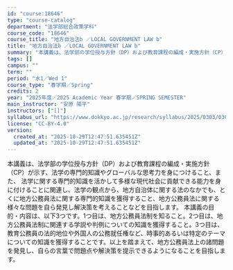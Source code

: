 ```yaml
---
id: "course:18646"
type: "course-catalog"
department: "法学部総合政策学科"
course_code: "18646"
course_title: "地方自治法b ／LOCAL GOVERNMENT LAW b"
title: "地方自治法b ／LOCAL GOVERNMENT LAW b"
summary: "本講義は、法学部の学位授与方針（DP）および教育課程の編成・実施方針（CP）が示す、法学の専門的知識やグローバルな思考力を身につけること、また、 法学に関する専門的知識を活かして多様な現代社会に貢献できる能力を身に付けることに関連し、法学の…"
tags: []
campus: ""
term: ""
period: "水1／Wed 1"
course_type: "春学期／Spring"
credits: 2
year: "2025年度／2025 Academic Year 春学期／SPRING SEMESTER"
main_instructor: "安原 陽平"
instructors: ["[]"]
syllabus_url: "https://www.dokkyo.ac.jp/research/syllabus/2025/0303/0303_18646_ja_JP.html"
license: "CC-BY-4.0"
version:
  created_at: "2025-10-29T12:47:51.635451Z"
  updated_at: "2025-10-29T12:47:51.635451Z"
---
```

本講義は、法学部の学位授与方針（DP）および教育課程の編成・実施方針（CP）が示す、法学の専門的知識やグローバルな思考力を身につけること、また、 法学に関する専門的知識を活かして多様な現代社会に貢献できる能力を身に付けることに関連し、法学の観点から、地方自治体に関する法のなかでも、とくに地方公務員法に関する専門的知識を獲得すること、地方公務員法に関する様々な問題を自ら発見し解決策を考えることなどを目指します。 本講義の目的・内容は、以下3つです。1つ目は、地方公務員法制を知ること。2つ目は、地方公務員法制に関連する学説や判例についての知識を獲得すること。3つ目は、教育公務員の法的地位や外国人の公務就任権など、時事的あるいは特定のテーマについての知識を獲得することです。以上を踏まえて、地方公務員法上の諸問題を発見し、自らの言葉で問題点や解決策を提示できるようになることを目指します。

